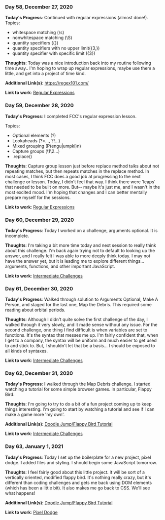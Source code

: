 ### Day 58, December 27, 2020

**Today's Progress**: Continued with regular expressions (almost done!).
Topics: 
- whitespace matching (\s)
- nonwhitespace matching (\S)
- quantity specifiers ({})
- quantity specifiers with no upper limit({3,})
- quantity specifier with specific limit ({3})

**Thoughts**: Today was a nice introduction back into my routine following time away.. I'm hoping to wrap up regular expressions, maybe use them a little, and get into a project of time kind.

**Additional Link(s)**: https://regex101.com/

**Link to work**: [Regular Expressions](https://github.com/jdemarc/100-days-of-code/tree/main/fcc-js-algorithms-dstructures/regular-expressions)

### Day 59, December 28, 2020

**Today's Progress**: I completed FCC's regular expression lesson.

Topics: 
- Optional elements (?)
- Lookaheads (?=..., ?!...)
- Mixed grouping (P(engu|umpki)n)
- Capture groups (\1\2...)
- .replace()

**Thoughts**: Capture group lesson just before replace method talks about not repeating matches, but then repeats matches in the replace method. In most cases, I think FCC does a good job at progressing to the next challenge or lesson. Today, I didn't feel that way. I think there were 'leaps' that needed to be built on more. But-- maybe it's just me, and I wasn't in the most excited mood. I'm hoping that changes and I can better mentally prepare myself for the sessions.

**Link to work**: [Regular Expressions](https://github.com/jdemarc/100-days-of-code/tree/main/fcc-js-algorithms-dstructures/regular-expressions)

### Day 60, December 29, 2020

**Today's Progress**: Today I worked on a challenge, arguments optional. It is incomplete.

**Thoughts**: I'm taking a bit more time today and next session to really think about this challenge. I'm back again trying not to default to looking up the answer, and I really felt I was able to more deeply think today. I may not have the answer yet, but it is leading me to explore different things... arguments, functions, and other important JavaScript.

**Link to work**: [Intermediate Challenges](https://github.com/jdemarc/100-days-of-code/tree/main/fcc-js-algorithms-dstructures/intermediate-algorithm-scripting)

### Day 61, December 30, 2020

**Today's Progress**: Walked through solution to Arguments Optional, Make A Person, and staged for the last one, Map the Debris. This required some reading about orbital periods.

**Thoughts**: Although I didn't quite solve the first challenge of the day, I walked through it very slowly, and it made sense without any issue. For the second challenge, one thing I find difficult is when variables are set to functions. It's the syntax that messes me up. I'm fairly confident that, when I get to a company, the syntax will be uniform and much easier to get used to and stick to. But, I shouldn't let that be a basis... I should be exposed to all kinds of syntaxes.

**Link to work**: [Intermediate Challenges](https://github.com/jdemarc/100-days-of-code/tree/main/fcc-js-algorithms-dstructures/intermediate-algorithm-scripting)

### Day 62, December 31, 2020

**Today's Progress**: I walked through the Map Debris challenge. I started watching a tutorial for some simple browser games. In particular, Flappy Bird.

**Thoughts**: I'm going to try to do a bit of a fun project coming up to keep things interesting. I'm going to start by watching a tutorial and see if I can make a game more 'my own'.

**Additional Link(s)**: [Doodle Jump/Flappy Bird Tutorial](https://www.youtube.com/watch?v=8xPsg6yv7TU)

**Link to work**: [Intermediate Challenges](https://github.com/jdemarc/100-days-of-code/tree/main/fcc-js-algorithms-dstructures/intermediate-algorithm-scripting)

### Day 63, January 1, 2021

**Today's Progress**: Today I set up the boilerplate for a new project, pixel dodge. I added files and styling. I should begin some JavaScript tomorrow.

**Thoughts**: I feel fairly good about this little project. It will be sort of a vertically oriented, modified flappy bird. It's nothing really crazy, but it's different than coding challenges and gets me back using DOM elements (which has been a little bit). It also makes me go back to CSS. We'll see what happens!

**Additional Link(s)**: [Doodle Jump/Flappy Bird Tutorial](https://www.youtube.com/watch?v=8xPsg6yv7TU)

**Link to work**: [Pixel Dodge](https://github.com/jdemarc/pixel-dodge)
